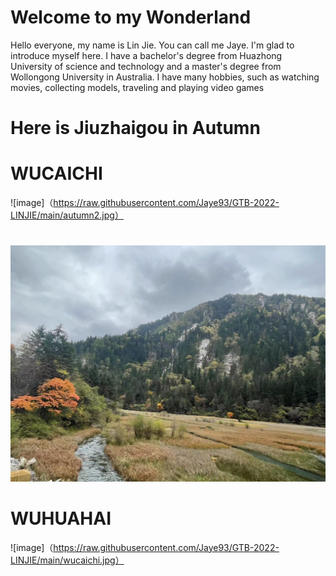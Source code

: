 # Welcome to my Wonderland

Hello everyone, my name is Lin Jie. You can call me Jaye. I'm glad to introduce myself here. I have a bachelor's degree from Huazhong University of science and technology and a master's degree from Wollongong University in Australia. I have many hobbies, such as watching movies, collecting models, traveling and playing video games

# Here is Jiuzhaigou in Autumn

# WUCAICHI
![image]（https://raw.githubusercontent.com/Jaye93/GTB-2022-LINJIE/main/autumn2.jpg）

# 
![image](https://raw.githubusercontent.com/Jaye93/GTB-2022-LINJIE/main/autumn.jpg)

# WUHUAHAI
![image]（https://raw.githubusercontent.com/Jaye93/GTB-2022-LINJIE/main/wucaichi.jpg）
